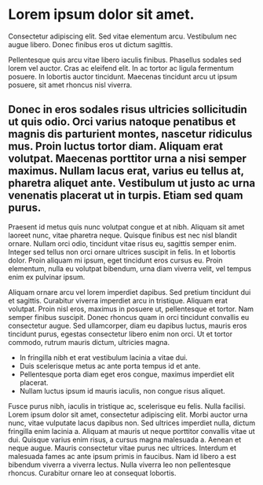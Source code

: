 

# Lorem ipsum dolor sit amet.

Consectetur adipiscing elit. Sed vitae elementum arcu. Vestibulum nec augue libero. Donec finibus eros ut dictum sagittis. 

Pellentesque quis arcu vitae libero iaculis finibus. Phasellus sodales sed lorem vel auctor. Cras ac eleifend elit. In ac tortor ac ligula fermentum posuere. In lobortis auctor tincidunt. Maecenas tincidunt arcu ut ipsum posuere, sit amet rhoncus nisl viverra.

## Donec in eros sodales risus ultricies sollicitudin ut quis odio. Orci varius natoque penatibus et magnis dis parturient montes, nascetur ridiculus mus. Proin luctus tortor diam. Aliquam erat volutpat. Maecenas porttitor urna a nisi semper maximus. Nullam lacus erat, varius eu tellus at, pharetra aliquet ante. Vestibulum ut justo ac urna venenatis placerat ut in turpis. Etiam sed quam purus.

Praesent id metus quis nunc volutpat congue et at nibh. Aliquam sit amet laoreet nunc, vitae pharetra neque. Quisque finibus est nec nisl blandit ornare. Nullam orci odio, tincidunt vitae risus eu, sagittis semper enim. Integer sed tellus non orci ornare ultrices suscipit in felis. In et lobortis dolor. Proin aliquam mi ipsum, eget tincidunt eros cursus eu. Proin elementum, nulla eu volutpat bibendum, urna diam viverra velit, vel tempus enim ex pulvinar ipsum.

Aliquam ornare arcu vel lorem imperdiet dapibus. Sed pretium tincidunt dui et sagittis. Curabitur viverra imperdiet arcu in tristique. Aliquam erat volutpat. Proin nisl eros, maximus in posuere ut, pellentesque et tortor. Nam semper finibus suscipit. Donec rhoncus quam in orci tincidunt convallis eu consectetur augue. Sed ullamcorper, diam eu dapibus luctus, mauris eros tincidunt purus, egestas consectetur libero enim non orci. Ut et tortor commodo, rutrum mauris dictum, ultricies magna.

* In fringilla nibh et erat vestibulum lacinia a vitae dui.
* Duis scelerisque metus ac ante porta tempus id et ante.
* Pellentesque porta diam eget eros congue, maximus imperdiet elit placerat.
* Nullam luctus ipsum id mauris iaculis, non congue risus aliquet.

Fusce purus nibh, iaculis in tristique ac, scelerisque eu felis. 
Nulla facilisi. Lorem ipsum dolor sit amet, consectetur adipiscing elit. 
Morbi auctor urna nunc, vitae vulputate lacus dapibus non. Sed ultrices imperdiet nulla, dictum fringilla enim lacinia a. 
Aliquam at mauris ut neque porttitor convallis vitae ut dui. Quisque varius enim risus, a cursus magna malesuada a. 
Aenean et neque augue. Mauris consectetur vitae purus nec ultrices. Interdum et malesuada fames ac ante ipsum primis in faucibus. 
Nam id libero a est bibendum viverra a viverra lectus. Nulla viverra leo non pellentesque rhoncus. Curabitur ornare leo at consequat lobortis. 
